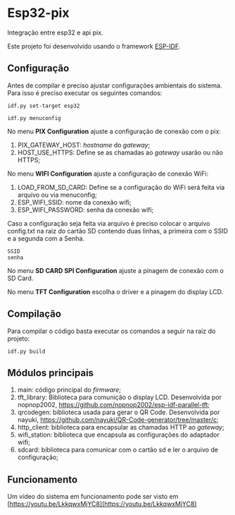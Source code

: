 # Esp32-pix
Integração entre esp32 e api pix.

Este projeto foi desenvolvido usando o framework [ESP-IDF](https://github.com/espressif/esp-idf).

## Configuração

Antes de compilar é preciso ajustar configurações ambientais do sistema. Para isso é preciso executar os seguintes comandos:
```
idf.py set-target esp32

idf.py menuconfig
```
No menu **PIX Configuration** ajuste a configuração de conexão com o pix:

1. PIX_GATEWAY_HOST: _hostname_ do _gateway_;
2. HOST_USE_HTTPS: Define se as chamadas ao _gateway_ usarão ou não HTTPS;

No menu **WIFI Configuration** ajuste a configuração de conexão WiFi:

1. LOAD_FROM_SD_CARD: Define se a configuração do WiFi será feita via arquivo ou via menuconfig;
2. ESP_WIFI_SSID: nome da conexão wifi;
3. ESP_WIFI_PASSWORD: senha da conexão wifi;

Caso a configuração seja feita via arquivo é preciso colocar o arquivo config.txt na raiz do cartão SD contendo duas linhas, a primeira com o SSID e a segunda com a Senha.
```
SSID
senha
```

No menu **SD CARD SPI Configuration** ajuste a pinagem de conexão com o SD Card.

No menu **TFT Configuration** escolha o driver e a pinagem do display LCD.

## Compilação

Para compilar o código basta executar os comandos a seguir na raiz do projeto:

```
idf.py build
```

## Módulos principais

1. main: código principal do _firmware_;
2. tft_library: Biblioteca para comunição o display LCD. Desenvolvida por nopnop2002, https://github.com/nopnop2002/esp-idf-parallel-tft;
3. qrcodegen: biblioteca usada para gerar o QR Code. Desenvolvida por nayuki, https://github.com/nayuki/QR-Code-generator/tree/master/c;
4. http_client: biblioteca para encapsular as chamadas HTTP ao _gateway_;
5. wifi_station: biblioteca que encapsula as configurações do adaptador wifi;
6. sdcard: biblioteca para comunicar com o cartão sd e ler o arquivo de configuração;

## Funcionamento

Um vídeo do sistema em funcionamento pode ser visto em [https://youtu.be/LkkqwxMjYC8](https://youtu.be/LkkqwxMjYC8)
